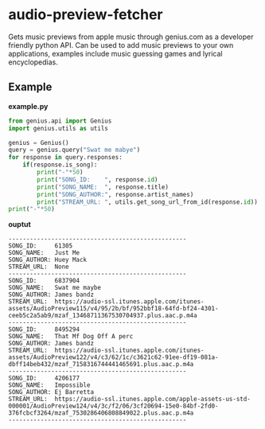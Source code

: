 # audio-preview-fetcher
Gets music previews from apple music through genius.com as a developer friendly python API. Can be used to add music previews to your own applications, examples include music guessing games and lyrical encyclopedias.

## Example

**example.py**
```py
from genius.api import Genius
import genius.utils as utils

genius = Genius()
query = genius.query("Swat me mabye")
for response in query.responses:
    if(response.is_song):
        print("-"*50)
        print("SONG_ID:    ", response.id)
        print("SONG_NAME:  ", response.title)
        print("SONG_AUTHOR:", response.artist_names)
        print("STREAM_URL: ", utils.get_song_url_from_id(response.id))
print("-"*50)
```
**ouptut**
```
--------------------------------------------------
SONG_ID:     61305
SONG_NAME:   Just Me
SONG_AUTHOR: Huey Mack
STREAM_URL:  None
--------------------------------------------------
SONG_ID:     6837904
SONG_NAME:   Swat me maybe
SONG_AUTHOR: James bandz
STREAM_URL:  https://audio-ssl.itunes.apple.com/itunes-assets/AudioPreview115/v4/95/2b/bf/952bbf18-64fd-bf24-4301-ceeb5c2a5ab9/mzaf_13468711367530704937.plus.aac.p.m4a
--------------------------------------------------
SONG_ID:     8495294
SONG_NAME:   That Mf Dog Off A perc
SONG_AUTHOR: James bandz
STREAM_URL:  https://audio-ssl.itunes.apple.com/itunes-assets/AudioPreview122/v4/c3/62/1c/c3621c62-91ee-df19-081a-dbff14beb432/mzaf_7158316744441465691.plus.aac.p.m4a
--------------------------------------------------
SONG_ID:     4206177
SONG_NAME:   Impossible
SONG_AUTHOR: Ej Barretta
STREAM_URL:  https://audio-ssl.itunes.apple.com/apple-assets-us-std-000001/AudioPreview124/v4/3c/f2/06/3cf20694-15e0-84bf-2fd0-376fcbcf3264/mzaf_7530286406808849022.plus.aac.p.m4a
--------------------------------------------------
```
